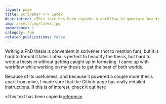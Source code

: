 ```yaml
---
layout: page
title: Scrivener <-> Latex
description: «This text has been copied» a workflow to generate beautiful thesis pdfs from scrivener markdown.
img: assets/img/latex.jpg
importance: 1
category: fun
related_publications: false
---
```


Writing a PhD thesis is convenient in scrivener (not to mention fun), but it is hard to format it later. Latex is perfect to beautify the thesis, but hard to write a thesis in without getting caught up in formating. I came up with workflow while working on my thesis to get the best of both worlds.

Because of its usefulness, and because it powered a couple more thesis apart from mine, I made sure that the Github page has really detailed instructions. If this is of interest, check it out [here](https://github.com/AbstractGeek/scrivener-latex)

«This text has been copied»[reference](https://dineshnatesan.com/projects/c_scrivener_latex/)
